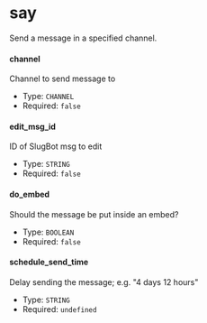 # say
Send a message in a specified channel.
#### channel
Channel to send message to
- Type: `CHANNEL`
- Required: `false`
#### edit_msg_id
ID of SlugBot msg to edit
- Type: `STRING`
- Required: `false`
#### do_embed
Should the message be put inside an embed?
- Type: `BOOLEAN`
- Required: `false`
#### schedule_send_time
Delay sending the message; e.g. "4 days 12 hours"
- Type: `STRING`
- Required: `undefined`